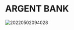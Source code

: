 # ARGENT BANK


![20220502094028](https://user-images.githubusercontent.com/75996200/166201146-35e7c8a8-3f52-4c54-bc4f-53c91f0a74ba.png)
